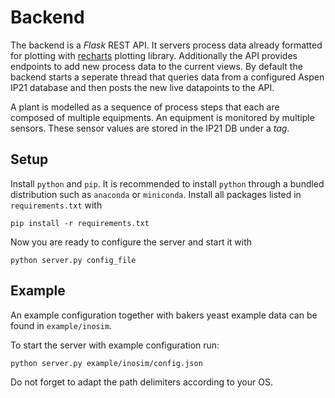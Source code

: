 
# Backend
The backend is a _Flask_ REST API. It servers process data already formatted for plotting with [recharts](https://recharts.org) plotting library.
Additionally the API provides endpoints to add new process data to the current views.
By default the backend starts a seperate thread that queries data from a configured Aspen IP21 database and then posts the new live datapoints to the API.

A plant is modelled as a sequence of process steps that each are composed of multiple equipments.
An equipment is monitored by multiple sensors. These sensor values are stored in the IP21 DB under a _tag_.

## Setup
Install `python` and `pip`. It is recommended to install `python` through a bundled distribution such as `anaconda` or `miniconda`.
Install all packages listed in `requirements.txt` with

    pip install -r requirements.txt

Now you are ready to configure the server and start it with

    python server.py config_file

## Example
An example configuration together with bakers yeast example data can be found in `example/inosim`.

To start the server with example configuration run:

    python server.py example/inosim/config.json

Do not forget to adapt the path delimiters according to your OS.

